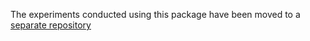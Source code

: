 The experiments conducted using this package have been moved to a [separate repository](https://github.com/krezelj/thesis-experiments)